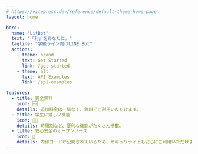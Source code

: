 ```yaml
---
# https://vitepress.dev/reference/default-theme-home-page
layout: home

hero:
  name: "LitBot"
  text: "「利」をあなたに。"
  tagline: "学級ライン向けLINE Bot"
  actions:
    - theme: brand
      text: Get Started
      link: /get-started
    - theme: alt
      text: API Examples
      link: /api-examples

features:
  - title: 完全無料
    icon: 🆓
    details: 追加料金は一切なく、無料でご利用いただけます。
  - title: 学生に嬉しい機能
    icon: 🧑‍🏫
    details: 時間割など、便利な機能がたくさん搭載。
  - title: 安心安全のオープンソース
    icon: 💖
    details: 内部コードが公開されているため、セキュリティ上も安心にご利用いただけます。
---
```


